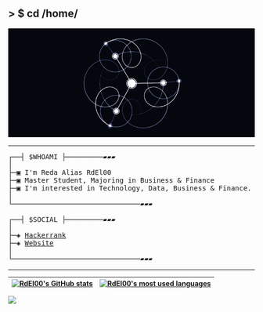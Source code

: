 ## > $ cd /home/
</p>
<p align="center">  
<img src =abstraction-o.gif alt="I'm not a jack of all trades, but somehow I found interest in a lot of things which I'm taking the time to learn and exchange about!!!">
</p>

---------------
<pre>
┌──┤ $WHOAMI ├─────────▰▰▰
│
├─▣ I'm Reda Alias RdEl00
├─▣ Master Student, Majoring in Business & Finance <!-- @ <a href="https://encg-settat.ma/">ENCG SETTAT</a> -->
├─▣ I'm interested in Technology, Data, Business & Finance.
│<!--─▣ Computer Science Student <!--@ <a href="https://uopeople.edu/">The Uopeople</a>-->
└───────────────────────────────▰▰▰

┌──┤ $SOCIAL ├─────────▰▰▰
│
├─◈ <a href="https://www.hackerrank.com/RdEl00">Hackerrank</a>
├─◈ <a href="https://rdel00.github.io/">Website</a>
│
└───────────────────────────────▰▰▰
</pre>

---------------

| [![RdEl00's GitHub stats](https://github-readme-stats.vercel.app/api?username=RdEl00&count_private=true&show_icons=true&hide=issues&hide_border=true&theme=github_dark)](https://github.com/RdEl00?tab=repositories) | [![RdEl00's most used languages](https://github-readme-stats.vercel.app/api/top-langs/?username=RdEl00&layout=compact&hide_border=true&theme=github_dark&langs_count=10)](https://github.com/RdEl00?tab=repositories) |
|:-:|:-:|

<!-- ![](https://komarev.com/ghpvc/?username=RdEl00&color=gray) -->
![](https://hit.yhype.me/github/profile?user_id=65583321)
